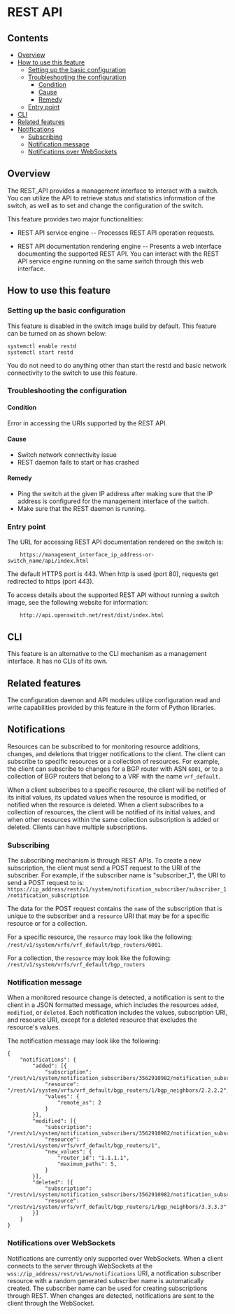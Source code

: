 # REST API

## Contents

- [Overview](#overview)
- [How to use this feature](#how-to-use-this-feature)
  - [Setting up the basic configuration](#setting-up-the-basic-configuration)
  - [Troubleshooting the configuration](#troubleshooting-the-configuration)
    - [Condition](#condition)
    - [Cause](#cause)
    - [Remedy](#remedy)
  - [Entry point](#entry-point)
- [CLI](#cli)
- [Related features](#related-features)
- [Notifications](#notifications)
  - [Subscribing](#subscribing)
  - [Notification message](#notification-message)
  - [Notifications over WebSockets](#notifications-over-websockets)

## Overview
The REST_API provides a management interface to interact with a switch. You can utilize the API to retrieve status and statistics information of the switch, as well as to set and change the configuration of the switch.

This feature provides two major functionalities:

- REST API service engine -- Processes REST API operation requests.

- REST API documentation rendering engine -- Presents a web interface documenting the supported REST API. You can interact with the REST API service engine running on the same switch through this web interface.

## How to use this feature

### Setting up the basic configuration

This feature is disabled in the switch image build by default. This feature can be turned on as shown below:
```ditaa
systemctl enable restd
systemctl start restd
```
 You do not need to do anything other than start the restd and basic network connectivity to the switch to use this feature.

### Troubleshooting the configuration

#### Condition
Error in accessing the URIs supported by the REST API.
#### Cause
- Switch network connectivity issue
- REST daemon fails to start or has crashed

#### Remedy
- Ping the switch at the given IP address after making sure that the IP address is configured for the management interface of the switch.
- Make sure that the REST daemon is running.

### Entry point

The URL for accessing REST API documentation rendered on the switch is:
```ditaa
    https://management_interface_ip_address-or-switch_name/api/index.html
```

The default HTTPS port is 443. When http is used (port 80), requests get redirected to https (port 443).

To access details about the supported REST API without running a switch image, see the following website for information:
```ditaa
    http://api.openswitch.net/rest/dist/index.html
```

## CLI
This feature is an alternative to the CLI mechanism as a management interface. It has no CLIs of its own.

## Related features
The configuration daemon and API modules utilize configuration read and write capabilities provided by this feature in the form of Python libraries.

## Notifications
Resources can be subscribed to for monitoring resource additions, changes, and deletions that trigger notifications to the client. The client can subscribe to specific resources or a collection of resources. For example, the client can subscribe to changes for a BGP router with ASN `6001`, or to a collection of BGP routers that belong to a VRF with the name `vrf_default`.

When a client subscribes to a specific resource, the client will be notified of its initial values, its updated values when the resource is modified, or notified when the resource is deleted. When a client subscribes to a collection of resources, the client will be notified of its initial values, and when other resources within the same collection subscription is added or deleted. Clients can have multiple subscriptions.

### Subscribing
The subscribing mechanism is through REST APIs. To create a new subscription, the client must send a POST request to the URI of the subscriber. For example, if the subscriber name is "subscriber_1", the URI to send a POST request to is:
`https://ip_address/rest/v1/system/notification_subscriber/subscriber_1/notification_subscription`

The data for the POST request contains the `name` of the subscription that is unique to the subscriber and a `resource` URI that may be for a specific resource or for a collection.

For a specific resource, the `resource` may look like the following: `/rest/v1/system/vrfs/vrf_default/bgp_routers/6001`.

For a collection, the `resource` may look like the following: `/rest/v1/system/vrfs/vrf_default/bgp_routers`

### Notification message
When a monitored resource change is detected, a notification is sent to the client in a JSON formatted message, which includes the resources `added`, `modified`, or `deleted`. Each notification includes the values, subscription URI, and resource URI, except for a deleted resource that excludes the resource's values.

The notification message may look like the following:
```
{
    "notifications": {
        "added": [{
            "subscription": "/rest/v1/system/notification_subscribers/3562910982/notification_subscriptions/subscription_1",
            "resource": "/rest/v1/system/vrfs/vrf_default/bgp_routers/1/bgp_neighbors/2.2.2.2",
            "values": {
                "remote_as": 2
            }
        }],
        "modified": [{
            "subscription": "/rest/v1/system/notification_subscribers/3562910982/notification_subscriptions/subscription_2",
            "resource": "/rest/v1/system/vrfs/vrf_default/bgp_routers/1",
            "new_values": {
                "router_id": "1.1.1.1",
                "maximum_paths": 5,
            }
        }],
        "deleted": [{
            "subscription": "/rest/v1/system/notification_subscribers/3562910982/notification_subscriptions/subscription_3",
            "resource": "/rest/v1/system/vrfs/vrf_default/bgp_routers/1/bgp_neighbors/3.3.3.3"
        }]
    }
}
```

### Notifications over WebSockets
Notifications are currently only supported over WebSockets. When a client connects to the server through WebSockets at the `wss://ip_address/rest/v1/ws/notifications` URI, a notification subscriber resource with a random generated subscriber name is automatically created. The subscriber name can be used for creating subscriptions through REST. When changes are detected, notifications are sent to the client through the WebSocket.
